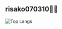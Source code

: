 ## risako070310🧸💖

![Top Langs](https://github-readme-stats.vercel.app/api/top-langs/?username=risako070310&layout=compact&theme=dracula&count_private=true&hide=HTML,CSS,MAKEFILE,shell&langs_count=20)
